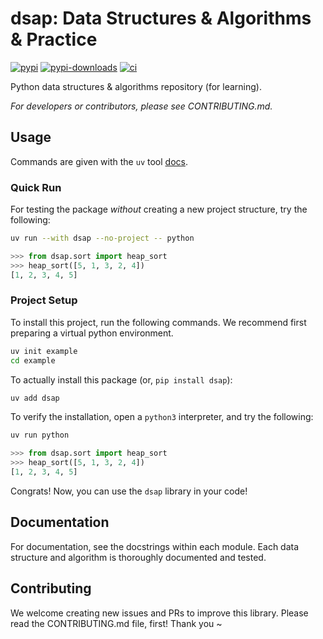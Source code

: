 # dsap: Data Structures & Algorithms & Practice

[![pypi](https://img.shields.io/pypi/v/dsap?style=flat-square)](https://pypi.org/project/dsap/)
[![pypi-downloads](https://img.shields.io/pypi/dm/dsap?style=flat-square)](https://pypi.org/project/dsap/)
[![ci](https://github.com/tshur/py-alg/actions/workflows/ci.yml/badge.svg?branch=main)](https://github.com/tshur/py-alg/actions/workflows/ci.yml)<!-- Pytest Coverage Comment:Begin -->

<!-- Pytest Coverage Comment:End -->

Python data structures & algorithms repository (for learning).

_For developers or contributors, please see CONTRIBUTING.md._

## Usage

Commands are given with the `uv` tool [docs](https://docs.astral.sh/uv/).

### Quick Run

For testing the package _without_ creating a new project structure, try the
following:

```bash
uv run --with dsap --no-project -- python
```

```python
>>> from dsap.sort import heap_sort
>>> heap_sort([5, 1, 3, 2, 4])
[1, 2, 3, 4, 5]
```

### Project Setup

To install this project, run the following commands. We recommend first
preparing a virtual python environment.

```bash
uv init example
cd example
```

To actually install this package (or, `pip install dsap`):

```bash
uv add dsap
```

To verify the installation, open a `python3` interpreter, and try the following:

```bash
uv run python
```

```python
>>> from dsap.sort import heap_sort
>>> heap_sort([5, 1, 3, 2, 4])
[1, 2, 3, 4, 5]
```

Congrats! Now, you can use the `dsap` library in your code!

## Documentation

For documentation, see the docstrings within each module. Each data structure
and algorithm is thoroughly documented and tested.

## Contributing

We welcome creating new issues and PRs to improve this library. Please read the
CONTRIBUTING.md file, first! Thank you ~
